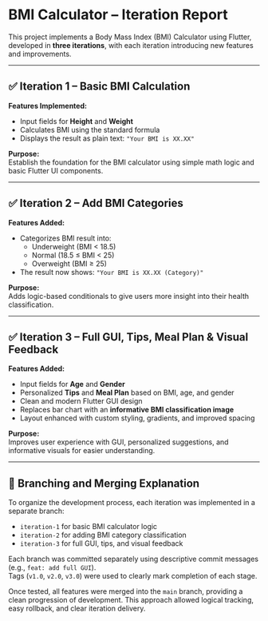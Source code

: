 # BMI Calculator – Iteration Report

This project implements a Body Mass Index (BMI) Calculator using Flutter, developed in **three iterations**, with each iteration introducing new features and improvements.

---

## ✅ Iteration 1 – Basic BMI Calculation
**Features Implemented:**
- Input fields for **Height** and **Weight**
- Calculates BMI using the standard formula
- Displays the result as plain text: `"Your BMI is XX.XX"`

**Purpose:**  
Establish the foundation for the BMI calculator using simple math logic and basic Flutter UI components.

---

## ✅ Iteration 2 – Add BMI Categories
**Features Added:**
- Categorizes BMI result into:
  - Underweight (BMI < 18.5)
  - Normal (18.5 ≤ BMI < 25)
  - Overweight (BMI ≥ 25)
- The result now shows: `"Your BMI is XX.XX (Category)"`

**Purpose:**  
Adds logic-based conditionals to give users more insight into their health classification.

---

## ✅ Iteration 3 – Full GUI, Tips, Meal Plan & Visual Feedback
**Features Added:**
- Input fields for **Age** and **Gender**
- Personalized **Tips** and **Meal Plan** based on BMI, age, and gender
- Clean and modern Flutter GUI design
- Replaces bar chart with an **informative BMI classification image**
- Layout enhanced with custom styling, gradients, and improved spacing

**Purpose:**  
Improves user experience with GUI, personalized suggestions, and informative visuals for easier understanding.

---

## 🔀 Branching and Merging Explanation

To organize the development process, each iteration was implemented in a separate branch:
- `iteration-1` for basic BMI calculator logic
- `iteration-2` for adding BMI category classification
- `iteration-3` for full GUI, tips, and visual feedback

Each branch was committed separately using descriptive commit messages (e.g., `feat: add full GUI`).  
Tags (`v1.0`, `v2.0`, `v3.0`) were used to clearly mark completion of each stage.

Once tested, all features were merged into the `main` branch, providing a clean progression of development.
This approach allowed logical tracking, easy rollback, and clear iteration delivery.
